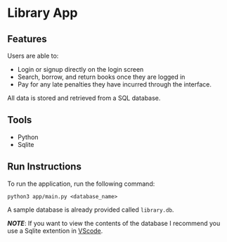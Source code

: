 # Library App

## Features
Users are able to:
- Login or signup directly on the login screen
- Search, borrow, and return books once they are logged in
- Pay for any late penalties they have incurred through the interface.

All data is stored and retrieved from a SQL database.

## Tools
- Python
- Sqlite

## Run Instructions
To run the application, run the following command:
```
python3 app/main.py <database_name>
```
A sample database is already provided called `library.db`.

***NOTE***: If you want to view the contents of the database I recommend you use a Sqlite extention in [VScode](https://code.visualstudio.com).

